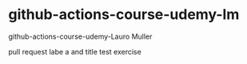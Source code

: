 # github-actions-course-udemy-lm
github-actions-course-udemy-Lauro Muller

pull request labe a and title test exercise
